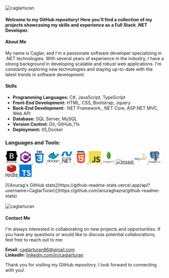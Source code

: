  <img src="https://komarev.com/ghpvc/?username=caglarturan&label=Profile%20views&color=0e75b6&style=flat" alt="caglarturan" /> 

#### Welcome to my GitHub repository! Here you'll find a collection of my projects showcasing my skills and experience as a Full Stack .NET Developer.



#### About Me
My name is Caglar, and I'm a passionate software developer specializing in .NET technologies. With several years of experience in the industry, I have a strong background in developing scalable and robust web applications. I'm constantly exploring new technologies and staying up-to-date with the latest trends in software development.

#### Skills
<ul>
  <li><b>Programming Languages:</b> C#, JavaScript, TypeScript</li>
  <li><b>Front-End Development:</b> HTML, CSS, Bootstrap, Jquery</li>
  <li><b>Back-End Development:</b> .NET Framework, .NET Core, ASP.NET MVC, Web API</li>
  <li><b>Database:</b> SQL Server, MySQL</li>
  <li><b>Version Control:</b> Git, GitHub,Tfs</li>
  <li><b>Deployment:</b> IIS,Docker</li>
</ul>

<h3 align="left">Languages and Tools:</h3>
<p align="left"> <a href="https://getbootstrap.com" target="_blank" rel="noreferrer"> <img src="https://raw.githubusercontent.com/devicons/devicon/master/icons/bootstrap/bootstrap-plain-wordmark.svg" alt="bootstrap" width="40" height="40"/> </a> <a href="https://www.w3schools.com/cs/" target="_blank" rel="noreferrer"> <img src="https://raw.githubusercontent.com/devicons/devicon/master/icons/csharp/csharp-original.svg" alt="csharp" width="40" height="40"/> </a> <a href="https://www.w3schools.com/css/" target="_blank" rel="noreferrer"> <img src="https://raw.githubusercontent.com/devicons/devicon/master/icons/css3/css3-original-wordmark.svg" alt="css3" width="40" height="40"/> </a> <a href="https://www.docker.com/" target="_blank" rel="noreferrer"> <img src="https://raw.githubusercontent.com/devicons/devicon/master/icons/docker/docker-original-wordmark.svg" alt="docker" width="40" height="40"/> </a> <a href="https://dotnet.microsoft.com/" target="_blank" rel="noreferrer"> <img src="https://raw.githubusercontent.com/devicons/devicon/master/icons/dot-net/dot-net-original-wordmark.svg" alt="dotnet" width="40" height="40"/> </a> <a href="https://www.w3.org/html/" target="_blank" rel="noreferrer"> <img src="https://raw.githubusercontent.com/devicons/devicon/master/icons/html5/html5-original-wordmark.svg" alt="html5" width="40" height="40"/> </a> <a href="https://developer.mozilla.org/en-US/docs/Web/JavaScript" target="_blank" rel="noreferrer"> <img src="https://raw.githubusercontent.com/devicons/devicon/master/icons/javascript/javascript-original.svg" alt="javascript" width="40" height="40"/> </a> <a href="https://www.mongodb.com/" target="_blank" rel="noreferrer"> <img src="https://raw.githubusercontent.com/devicons/devicon/master/icons/mongodb/mongodb-original-wordmark.svg" alt="mongodb" width="40" height="40"/> </a> <a href="https://www.microsoft.com/en-us/sql-server" target="_blank" rel="noreferrer"> <img src="https://www.svgrepo.com/show/303229/microsoft-sql-server-logo.svg" alt="mssql" width="40" height="40"/> </a> <a href="https://www.mysql.com/" target="_blank" rel="noreferrer"> <img src="https://raw.githubusercontent.com/devicons/devicon/master/icons/mysql/mysql-original-wordmark.svg" alt="mysql" width="40" height="40"/> </a> <a href="https://www.postgresql.org" target="_blank" rel="noreferrer"> <img src="https://raw.githubusercontent.com/devicons/devicon/master/icons/postgresql/postgresql-original-wordmark.svg" alt="postgresql" width="40" height="40"/> </a> <a href="https://redis.io" target="_blank" rel="noreferrer"> <img src="https://raw.githubusercontent.com/devicons/devicon/master/icons/redis/redis-original-wordmark.svg" alt="redis" width="40" height="40"/> </a> <a href="https://www.typescriptlang.org/" target="_blank" rel="noreferrer"> <img src="https://raw.githubusercontent.com/devicons/devicon/master/icons/typescript/typescript-original.svg" alt="typescript" width="40" height="40"/> </a> </p>
[![Anurag's GitHub stats](https://github-readme-stats.vercel.app/api?username=CaglarTuran)](https://github.com/anuraghazra/github-readme-stats)

<p><img align="center" src="https://github-readme-stats.vercel.app/api/top-langs?username=caglarturan&show_icons=true&locale=en&layout=compact" alt="caglarturan" /></p>

#### Contact Me
I'm always interested in collaborating on new projects and opportunities. If you have any questions or would like to discuss potential collaborations, feel free to reach out to me:

**Email:** caglarturan86@gmail.com <br>
**LinkedIn:** <a href="https://linkedin.com/in/caglarturan" target="blank">linkedin.com/in/caglarturan</a>  <br>

Thank you for visiting my GitHub repository. I look forward to connecting with you!
